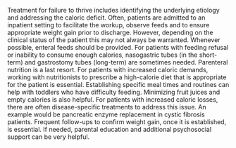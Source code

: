 Treatment for failure to thrive includes identifying the underlying etiology and addressing the caloric deficit. Often, patients are admitted to an inpatient setting to facilitate the workup, observe feeds and to ensure appropriate weight gain prior to discharge. However, depending on the clinical status of the patient this may not always be warranted. Whenever possible, enteral feeds should be provided. For patients with feeding refusal or inability to consume enough calories, nasogastric tubes (in the short-term) and gastrostomy tubes (long-term) are sometimes needed. Parenteral nutrition is a last resort. For patients with increased caloric demands, working with nutritionists to prescribe a high-calorie diet that is appropriate for the patient is essential. Establishing specific meal times and routines can help with toddlers who have difficulty feeding. Minimizing fruit juices and empty calories is also helpful. For patients with increased caloric losses, there are often disease-specific treatments to address this issue. An example would be pancreatic enzyme replacement in cystic fibrosis patients. Frequent follow-ups to confirm weight gain, once it is established, is essential. If needed, parental education and additional psychosocial support can be very helpful.